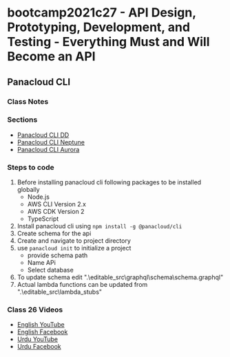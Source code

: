 # bootcamp2021c27 - API Design, Prototyping, Development, and Testing - Everything Must and Will Become an API

## Panacloud CLI

### Class Notes

### Sections

- [Panacloud CLI DD](./step27a_panacloud_cli_ddb)
- [Panacloud CLI Neptune](./step27b_panacloud_cli_neptune)
- [Panacloud CLI Aurora](./step27c_panacloud_cli_aurora)

### Steps to code

1. Before installing panacloud cli following packages to be installed globally
   - Node.js
   - AWS CLI Version 2.x
   - AWS CDK Version 2
   - TypeScript
2. Install panacloud cli using `npm install -g @panacloud/cli`
3. Create schema for the api
4. Create and navigate to project directory
5. use `panacloud init` to initialize a project
   - provide schema path
   - Name APi
   - Select database
6. To update schema edit ".\editable_src\graphql\schema\schema.graphql"
7. Actual lambda functions can be updated from ".\editable_src\lambda_stubs"

### Class 26 Videos

- [English YouTube](https://www.youtube.com/watch?v=bwoxfS8-zhE)
- [English Facebook](https://www.facebook.com/fb.anees.ahmed/videos/923827094937525)
- [Urdu YouTube](https://www.youtube.com/watch?v=xlKfWCRxC3c&ab_channel=CertifiedUnicornDeveloperinUrdu)
- [Urdu Facebook](https://www.facebook.com/Ai.SirQasim/videos/4950777988268322)
